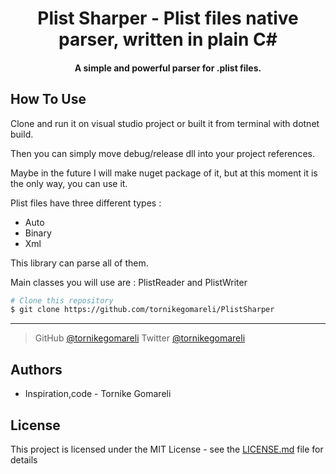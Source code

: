<h1 align="center">
  Plist Sharper - Plist files native parser, written in plain C#
</h1>

<h4 align="center">A simple and powerful parser for .plist files<a href="http://electron.atom.io" target="_blank"></a>.</h4>


## How To Use

Clone and run it on visual studio project or built it from terminal with dotnet build.

Then you can simply move debug/release dll into your project references.

Maybe in the future I will make nuget package of it, but at this moment it is the only way, you can use it.

Plist files have three different types : 
* Auto
* Binary
* Xml

This library can parse all of them.

Main classes you will use are : PlistReader and PlistWriter

```bash
# Clone this repository
$ git clone https://github.com/tornikegomareli/PlistSharper
```

---
> GitHub [@tornikegomareli](https://github.com/tornikegomareli) 
> Twitter [@tornikegomareli](https://twitter.com/tornikegomareli)


## Authors

* Inspiration,code - Tornike Gomareli

## License

This project is licensed under the MIT License - see the [LICENSE.md](LICENSE.md) file for details
